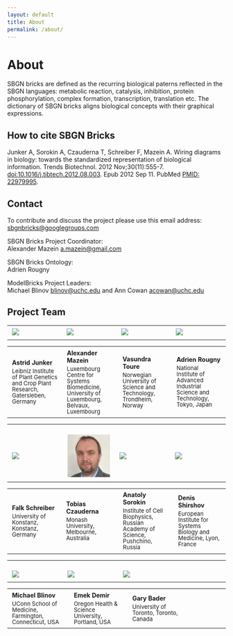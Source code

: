 ```yaml
---
layout: default
title: About
permalink: /about/
---
```


# About

SBGN bricks are defined as the recurring biological paterns reflected in the SBGN languages: metabolic reaction, catalysis, inhibition, protein phosphorylation, complex formation, transcription, translation etc. The dictionary of SBGN bricks aligns biological concepts with their graphical expressions.

## How to cite SBGN Bricks

Junker A, Sorokin A, Czauderna T, Schreiber F, Mazein A. Wiring diagrams in biology: towards the standardized representation of biological information. Trends Biotechnol. 2012 Nov;30(11):555-7. [doi:10.1016/j.tibtech.2012.08.003](https://doi.org/10.1016/j.tibtech.2012.08.003). Epub 2012 Sep 11. PubMed [PMID: 22979995](https://www.ncbi.nlm.nih.gov/pubmed/22979995).

## Contact

To contribute and discuss the project please use this email address:  
[sbgnbricks@googlegroups.com](mailto:sbgnbricks@googlegroups.com)   

SBGN Bricks Project Coordinator:  
Alexander Mazein [a.mazein@gmail.com](mailto:a.mazein@gmail.com)  

SBGN Bricks Ontology:  
Adrien Rougny 

ModelBricks Project Leaders:  
Michael Blinov [blinov@uchc.edu](mailto:blinov@uchc.edu) and Ann Cowan [acowan@uchc.edu](mailto:acowan@uchc.edu)  

## Project Team

<table>
<tr>
<td style="width: 200px;"><p style="margin:4px;"><img src="/images/team/AstridJunker.jpg" width="160"/></p></td>
<td style="width: 200px;"><p style="margin:4px;"><img src="/images/team/AlexanderMazein.jpg" width="160"/></p></td>
<td style="width: 200px;"><p style="margin:4px;"><img src="/images/team/VasundraToure.jpg" width="160"/></p></td>
<td style="width: 200px;"><p style="margin:4px;"><img src="/images/team/AdrienRougny.jpg" width="160"/></p></td>
</tr>
</table>

<table>
<tr>
<td style="width: 200px;"><p style="margin:4px;"><strong>Astrid Junker</strong></p><p style="margin:4px; line-height:100%;"><font size="2">Leibniz Institute of Plant Genetics and Crop Plant Research, Gatersleben, Germany</font></p></td>
<td style="width: 200px;"><p style="margin:4px;"><strong>Alexander Mazein</strong></p><p style="margin:4px; line-height:100%;"><font size="2">Luxembourg Centre for Systems Biomedicine, University of Luxembourg, Belvaux, Luxembourg</font></p></td>
<td style="width: 200px;"><p style="margin:4px;"><strong>Vasundra Toure</strong></p><p style="margin:4px; line-height:100%;"><font size="2">Norwegian University of Science and Technology, Trondheim, Norway</font></p></td>
<td style="width: 200px;"><p style="margin:4px;"><strong>Adrien Rougny</strong></p><p style="margin:4px; line-height:100%;"><font size="2">National Institute of Advanced Industrial Science and Technology, Tokyo, Japan</font></p></td>
</tr>
</table>

<table>
<tr>
<td style="width: 200px;"><p style="margin:4px;"><br /><img src="/images/team/FalkSchreiber.jpg" width="160"/></p></td>
<td style="width: 200px;"><p style="margin:4px;"><br /><img src="/images/team/TobiasCzauderna.jpg" width="160"/></p></td>
<td style="width: 200px;"><p style="margin:4px;"><br /><img src="/images/team/AnatolySorokin.jpg" width="160"/></p></td>
<td style="width: 200px;"><p style="margin:4px;"><br /><img src="/images/team/DenisShirshov.jpg" width="160"/></p></td>
</tr>
</table>

<table>
<tr>
<td style="width: 200px;"><p style="margin:4px;"><strong>Falk Schreiber</strong></p><p style="margin:4px; line-height:100%;"><font size="2">University of Konstanz, Konstanz, Germany</font></p></td>
<td style="width: 200px;"><p style="margin:4px;"><strong>Tobias Czauderna</strong></p><p style="margin:4px; line-height:100%;"><font size="2">Monash University, Melbourne, Australia</font></p></td>
<td style="width: 200px;"><p style="margin:4px;"><strong>Anatoly Sorokin</strong></p><p style="margin:4px; line-height:100%;"><font size="2">Institute of Cell Biophysics, Russian Academy of Science, Pushchino, Russia</font></p></td>
<td style="width: 200px;"><p style="margin:4px;"><strong>Denis Shirshov</strong></p><p style="margin:4px; line-height:100%;"><font size="2">European Institute for Systems Biology and Medicine, Lyon, France</font></p></td>
</tr>
</table>

<table>
<tr>
<td style="width: 200px;"><p style="margin:4px;"><br /><img src="/images/team/MichaelBlinov.jpg" width="160"/></p></td>
<td style="width: 200px;"><p style="margin:4px;"><br /><img src="/images/team/EmekDemir.jpg" width="160"/></p></td>
<td style="width: 200px;"><p style="margin:4px;"><br /><img src="/images/team/GaryBader.jpg" width="160"/></p></td>
<td style="width: 200px;"><p style="margin:4px;"> </p></td>
</tr>
</table>

<table>
<tr>
<td style="width: 200px;"><p style="margin:4px;"><strong>Michael Blinov</strong></p><p style="margin:4px; line-height:100%;"><font size="2">UConn School of Medicine, Farmington, Connecticut, USA</font></p></td>
<td style="width: 200px;"><p style="margin:4px;"><strong>Emek Demir</strong></p><p style="margin:4px; line-height:100%;"><font size="2">Oregon Health & Science University, Portland, USA</font></p></td>
<td style="width: 200px;"><p style="margin:4px;"><strong>Gary Bader</strong></p><p style="margin:4px; line-height:100%;"><font size="2">University of Toronto, Toronto, Canada</font></p></td>
<td style="width: 200px;"><p style="margin:4px;"> </p></td>
</tr>
</table>

